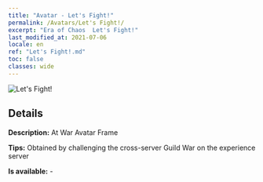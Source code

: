 ```yaml
---
title: "Avatar - Let's Fight!"
permalink: /Avatars/Let's Fight!/
excerpt: "Era of Chaos  Let's Fight!"
last_modified_at: 2021-07-06
locale: en
ref: "Let's Fight!.md"
toc: false
classes: wide
---
```

 ![Let's Fight!](/images/a/avatarFrame_84.png)

## Details

 **Description:** At War Avatar Frame 

 **Tips:** Obtained by challenging the cross-server Guild War on the experience server 

 **Is available:**  - 

